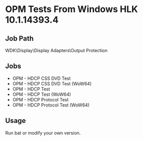 # OPM Tests From Windows HLK 10.1.14393.4

## Job Path
WDK\Display\Display Adapters\Output Protection

## Jobs
- OPM - HDCP CSS DVD Test
- OPM - HDCP CSS DVD Test (WoW64)
- OPM - HDCP Test
- OPM - HDCP Test (WoW64)
- OPM - HDCP Protocol Test
- OPM - HDCP Protocol Test (WoW64)

## Usage
Run bat or modify your own version.